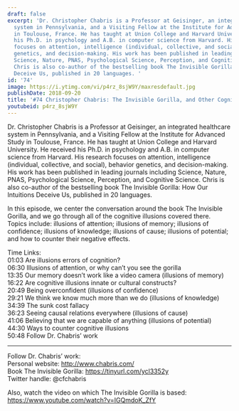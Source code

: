 ```yaml
---
draft: false
excerpt: 'Dr. Christopher Chabris is a Professor at Geisinger, an integrated healthcare
  system in Pennsylvania, and a Visiting Fellow at the Institute for Advanced Study
  in Toulouse, France. He has taught at Union College and Harvard University. He received
  his Ph.D. in psychology and A.B. in computer science from Harvard. His research
  focuses on attention, intelligence (individual, collective, and social), behavior
  genetics, and decision-making. His work has been published in leading journals including
  Science, Nature, PNAS, Psychological Science, Perception, and Cognitive Science.
  Chris is also co-author of the bestselling book The Invisible Gorilla: How Our Intuitions
  Deceive Us, published in 20 languages. '
id: '74'
image: https://i.ytimg.com/vi/p4rz_8sjW9Y/maxresdefault.jpg
publishDate: 2018-09-20
title: '#74 Christopher Chabris: The Invisible Gorilla, and Other Cognitive Illusions'
youtubeid: p4rz_8sjW9Y
---
```

<div class="timelinks">

Dr. Christopher Chabris is a Professor at Geisinger, an integrated healthcare system in Pennsylvania, and a Visiting Fellow at the Institute for Advanced Study in Toulouse, France. He has taught at Union College and Harvard University. He received his Ph.D. in psychology and A.B. in computer science from Harvard. His research focuses on attention, intelligence (individual, collective, and social), behavior genetics, and decision-making. His work has been published in leading journals including Science, Nature, PNAS, Psychological Science, Perception, and Cognitive Science. Chris is also co-author of the bestselling book The Invisible Gorilla: How Our Intuitions Deceive Us, published in 20 languages. 

In this episode, we center the conversation around the book The Invisible Gorilla, and we go through all of the cognitive illusions covered there. Topics include: illusions of attention; illusions of memory; illusions of confidence; illusions of knowledge; illusions of cause; illusions of potential; and how to counter their negative effects.

Time Links:  
<time>01:03</time> Are illusions errors of cognition?  
<time>06:30</time> Illusions of attention, or why can’t you see the gorilla        
<time>13:35</time> Our memory doesn’t work like a video camera (illusions of memory)   
<time>16:22</time> Are cognitive illusions innate or cultural constructs?  
<time>20:49</time> Being overconfident (illusions of confidence)    
<time>29:21</time> We think we know much more than we do (illusions of knowledge)      
<time>34:39</time> The sunk cost fallacy       
<time>36:23</time> Seeing causal relations everywhere (illusions of cause)  
<time>41:06</time> Believing that we are capable of anything (illusions of potential)  
<time>44:30</time> Ways to counter cognitive illusions  
<time>50:48</time> Follow Dr. Chabris’ work

---

Follow Dr. Chabris’ work:  
Personal website: http://www.chabris.com/  
Book The Invisible Gorilla: https://tinyurl.com/ycl3352y  
Twitter handle: @cfchabris

Also, watch the video on which The Invisible Gorilla is based: https://www.youtube.com/watch?v=IGQmdoK_ZfY
</div>

